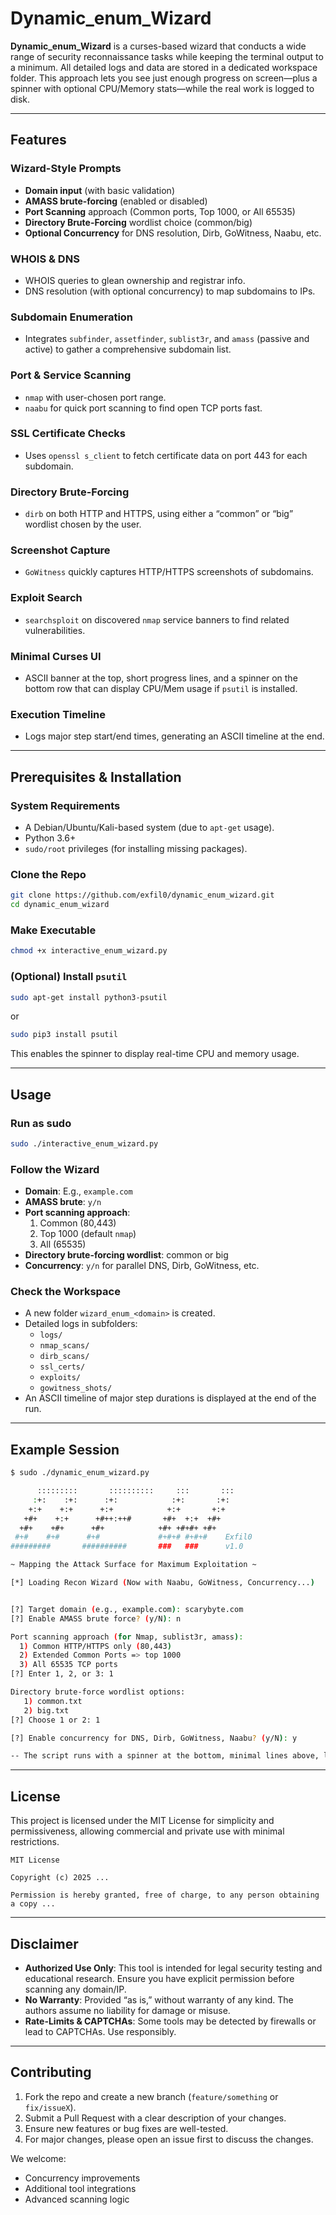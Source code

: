 # Dynamic_enum_Wizard

**Dynamic_enum_Wizard** is a curses-based wizard that conducts a wide range of security reconnaissance tasks while keeping the terminal output to a minimum. All detailed logs and data are stored in a dedicated workspace folder. This approach lets you see just enough progress on screen—plus a spinner with optional CPU/Memory stats—while the real work is logged to disk.

---

## Features

### Wizard-Style Prompts
- **Domain input** (with basic validation)
- **AMASS brute-forcing** (enabled or disabled)
- **Port Scanning** approach (Common ports, Top 1000, or All 65535)
- **Directory Brute-Forcing** wordlist choice (common/big)
- **Optional Concurrency** for DNS resolution, Dirb, GoWitness, Naabu, etc.

### WHOIS & DNS
- WHOIS queries to glean ownership and registrar info.
- DNS resolution (with optional concurrency) to map subdomains to IPs.

### Subdomain Enumeration
- Integrates `subfinder`, `assetfinder`, `sublist3r`, and `amass` (passive and active) to gather a comprehensive subdomain list.

### Port & Service Scanning
- `nmap` with user-chosen port range.
- `naabu` for quick port scanning to find open TCP ports fast.

### SSL Certificate Checks
- Uses `openssl s_client` to fetch certificate data on port 443 for each subdomain.

### Directory Brute-Forcing
- `dirb` on both HTTP and HTTPS, using either a “common” or “big” wordlist chosen by the user.

### Screenshot Capture
- `GoWitness` quickly captures HTTP/HTTPS screenshots of subdomains.

### Exploit Search
- `searchsploit` on discovered `nmap` service banners to find related vulnerabilities.

### Minimal Curses UI
- ASCII banner at the top, short progress lines, and a spinner on the bottom row that can display CPU/Mem usage if `psutil` is installed.

### Execution Timeline
- Logs major step start/end times, generating an ASCII timeline at the end.

---

## Prerequisites & Installation

### System Requirements
- A Debian/Ubuntu/Kali-based system (due to `apt-get` usage).
- Python 3.6+
- `sudo/root` privileges (for installing missing packages).

### Clone the Repo
```bash
git clone https://github.com/exfil0/dynamic_enum_wizard.git
cd dynamic_enum_wizard
```

### Make Executable
```bash
chmod +x interactive_enum_wizard.py
```

### (Optional) Install `psutil`
```bash
sudo apt-get install python3-psutil
```
or
```bash
sudo pip3 install psutil
```
This enables the spinner to display real-time CPU and memory usage.

---

## Usage

### Run as sudo
```bash
sudo ./interactive_enum_wizard.py
```

### Follow the Wizard
- **Domain**: E.g., `example.com`
- **AMASS brute**: `y/n`
- **Port scanning approach**:
  1. Common (80,443)
  2. Top 1000 (default `nmap`)
  3. All (65535)
- **Directory brute-forcing wordlist**: common or big
- **Concurrency**: `y/n` for parallel DNS, Dirb, GoWitness, etc.

### Check the Workspace
- A new folder `wizard_enum_<domain>` is created.
- Detailed logs in subfolders:
  - `logs/`
  - `nmap_scans/`
  - `dirb_scans/`
  - `ssl_certs/`
  - `exploits/`
  - `gowitness_shots/`
- An ASCII timeline of major step durations is displayed at the end of the run.

---

## Example Session
```bash
$ sudo ./dynamic_enum_wizard.py

      :::::::::       ::::::::::     :::       ::: 
     :+:    :+:      :+:            :+:       :+:  
    +:+    +:+      +:+            +:+       +:+   
   +#+    +:+      +#++:++#       +#+  +:+  +#+    
  +#+    +#+      +#+            +#+ +#+#+ +#+     
 #+#    #+#      #+#             #+#+# #+#+#    Exfil0   
#########       ##########       ###   ###      v1.0   

~ Mapping the Attack Surface for Maximum Exploitation ~

[*] Loading Recon Wizard (Now with Naabu, GoWitness, Concurrency...)


[?] Target domain (e.g., example.com): scarybyte.com
[?] Enable AMASS brute force? (y/N): n

Port scanning approach (for Nmap, sublist3r, amass):
  1) Common HTTP/HTTPS only (80,443)
  2) Extended Common Ports => top 1000
  3) All 65535 TCP ports
[?] Enter 1, 2, or 3: 1

Directory brute-force wordlist options:
   1) common.txt
   2) big.txt
[?] Choose 1 or 2: 1

[?] Enable concurrency for DNS, Dirb, GoWitness, Naabu? (y/N): y

-- The script runs with a spinner at the bottom, minimal lines above, logs in 'wizard_enum_scarybyte.com' --
```

---

## License
This project is licensed under the MIT License for simplicity and permissiveness, allowing commercial and private use with minimal restrictions.

```text
MIT License

Copyright (c) 2025 ...

Permission is hereby granted, free of charge, to any person obtaining a copy ...
```

---

## Disclaimer
- **Authorized Use Only**: This tool is intended for legal security testing and educational research. Ensure you have explicit permission before scanning any domain/IP.
- **No Warranty**: Provided “as is,” without warranty of any kind. The authors assume no liability for damage or misuse.
- **Rate-Limits & CAPTCHAs**: Some tools may be detected by firewalls or lead to CAPTCHAs. Use responsibly.

---

## Contributing
1. Fork the repo and create a new branch (`feature/something` or `fix/issueX`).
2. Submit a Pull Request with a clear description of your changes.
3. Ensure new features or bug fixes are well-tested.
4. For major changes, please open an issue first to discuss the changes.

We welcome:
- Concurrency improvements
- Additional tool integrations
- Advanced scanning logic
